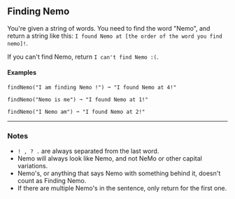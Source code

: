 ## Finding Nemo

You're given a string of words. You need to find the word "Nemo", and return a string like this: `I found Nemo at [the order of the word you find nemo]!`.

If you can't find Nemo, return `I can't find Nemo :(`.

#### Examples

```text
findNemo("I am finding Nemo !") ➞ "I found Nemo at 4!"

findNemo("Nemo is me") ➞ "I found Nemo at 1!"

findNemo("I Nemo am") ➞ "I found Nemo at 2!"
```

---

### Notes

- `! , ? .` are always separated from the last word.
- Nemo will always look like Nemo, and not NeMo or other capital variations.
- Nemo's, or anything that says Nemo with something behind it, doesn't count as Finding Nemo.
- If there are multiple Nemo's in the sentence, only return for the first one.
